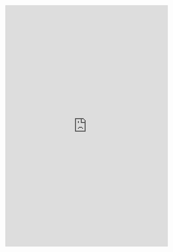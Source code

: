 <iframe allowfullscreen="allowfullscreen" scrolling="no" class="fp-iframe" src="https://heyzine.com/flip-book/7775d2cdae.html" style="border: 1px solid lightgray; width: 100%; height: 750px;"></iframe>
